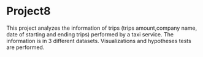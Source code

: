 # Project8
This project analyzes the information of trips (trips amount,company name, date of starting and ending trips) performed by a taxi service. The information is in 3 different datasets. Visualizations and hypotheses tests are performed.
